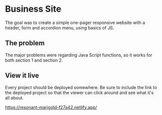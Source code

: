 # Business Site

The goal was to create a simple one-pager responsive website with a header, form and accordion menu, using basics of JS.

## The problem

The major problems were regarding Java Script functions, so it works for both section 1 and section 2.

## View it live
Every project should be deployed somewhere. Be sure to include the link to the deployed project so that the viewer can click around and see what it's all about.


https://resonant-marigold-f27a42.netlify.app/
